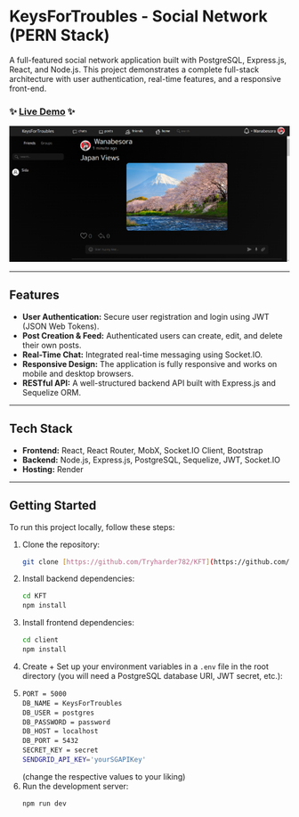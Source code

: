 # KeysForTroubles - Social Network (PERN Stack)

A full-featured social network application built with PostgreSQL, Express.js, React, and Node.js. This project demonstrates a complete full-stack architecture with user authentication, real-time features, and a responsive front-end.

### ✨ [Live Demo](https://keysfortroubles.onrender.com) ✨

![Project Screenshot](screenshot.png)

---

## Features

* **User Authentication:** Secure user registration and login using JWT (JSON Web Tokens).
* **Post Creation & Feed:** Authenticated users can create, edit, and delete their own posts.
* **Real-Time Chat:** Integrated real-time messaging using Socket.IO.
* **Responsive Design:** The application is fully responsive and works on mobile and desktop browsers.
* **RESTful API:** A well-structured backend API built with Express.js and Sequelize ORM.

---

## Tech Stack

* **Frontend:** React, React Router, MobX, Socket.IO Client, Bootstrap
* **Backend:** Node.js, Express.js, PostgreSQL, Sequelize, JWT, Socket.IO
* **Hosting:** Render

---

## Getting Started

To run this project locally, follow these steps:

1.  Clone the repository:
    ```bash
    git clone [https://github.com/Tryharder782/KFT](https://github.com/Tryharder782/KFT)
    ```
2.  Install backend dependencies:
    ```bash
    cd KFT
    npm install
    ```
3.  Install frontend dependencies:
     ```bash
    cd client
    npm install
    ```
4.  Create + Set up your environment variables in a `.env` file in the root directory (you will need a PostgreSQL database URI, JWT secret, etc.):
5.  ```bash
    PORT = 5000
    DB_NAME = KeysForTroubles
    DB_USER = postgres
    DB_PASSWORD = password
    DB_HOST = localhost
    DB_PORT = 5432
    SECRET_KEY = secret
    SENDGRID_API_KEY='yourSGAPIKey'
    ```
    (change the respective values to your liking)
6.  Run the development server:
    ```bash
    npm run dev
    ```
